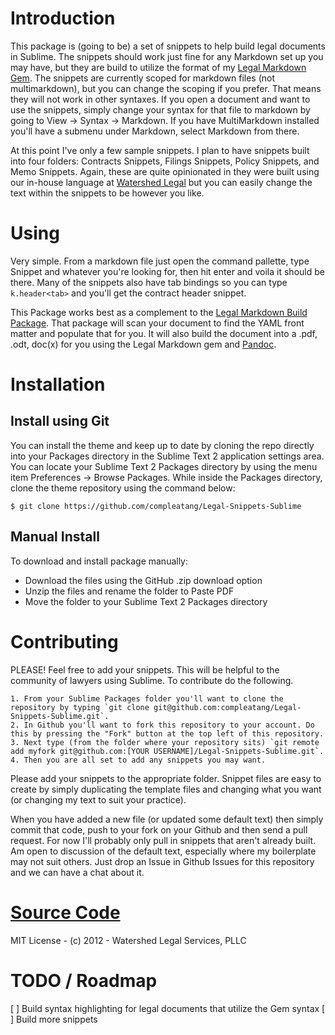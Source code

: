 # Introduction

This package is (going to be) a set of snippets to help build legal documents in Sublime. The snippets should work just fine for any Markdown set up you may have, but they are build to utilize the format of my [Legal Markdown Gem](https://github.com/compleatang/legal-markdown). The snippets are currently scoped for markdown files (not multimarkdown), but you can change the scoping if you prefer. That means they will not work in other syntaxes. If you open a document and want to use the snippets, simply change your syntax for that file to markdown by going to View -> Syntax -> Markdown. If you have MultiMarkdown installed you'll have a submenu under Markdown, select Markdown from there.

At this point I've only a few sample snippets. I plan to have snippets built into four folders: Contracts Snippets, Filings Snippets, Policy Snippets, and Memo Snippets. Again, these are quite opinionated in they were built using our in-house language at [Watershed Legal](http://watershedlegal.com) but you can easily change the text within the snippets to be however you like.

# Using

Very simple. From a markdown file just open the command pallette, type Snippet and whatever you're looking for, then hit enter and voila it should be there. Many of the snippets also have tab bindings so you can type `k.header<tab>` and you'll get the contract header snippet.

This Package works best as a complement to the [Legal Markdown Build Package](https://github.com/compleatang/Legal-Markdown-Sublime). That package will scan your document to find the YAML front matter and populate that for you. It will also build the document into a .pdf, .odt, doc(x) for you using the Legal Markdown gem and [Pandoc](http://johnmacfarlane.net/pandoc/).

# Installation

<!-- ## Install using Sublime Package Control

If you are using Will Bond's excellent Sublime Package Control, you can easily install Paste PDF via the Package Control: Install Package menu item. The Paste PDF package is listed there. See "Package Control" http://wbond.net/sublime_packages/package_control -->

## Install using Git

You can install the theme and keep up to date by cloning the repo directly into your Packages directory in the Sublime Text 2 application settings area. You can locate your Sublime Text 2 Packages directory by using the menu item Preferences -> Browse Packages. While inside the Packages directory, clone the theme repository using the command below:

```
$ git clone https://github.com/compleatang/Legal-Snippets-Sublime
```

## Manual Install

To download and install package manually:

* Download the files using the GitHub .zip download option
* Unzip the files and rename the folder to Paste PDF
* Move the folder to your Sublime Text 2 Packages directory

# Contributing

PLEASE! Feel free to add your snippets. This will be helpful to the community of lawyers using Sublime. To contribute do the following.

    1. From your Sublime Packages folder you'll want to clone the repository by typing `git clone git@github.com:compleatang/Legal-Snippets-Sublime.git`.
    2. In Github you'll want to fork this repository to your account. Do this by pressing the "Fork" button at the top left of this repository.
    3. Next type (from the folder where your repository sits) `git remote add myfork git@github.com:[YOUR USERNAME]/Legal-Snippets-Sublime.git`.
    4. Then you are all set to add any snippets you may want.

Please add your snippets to the appropriate folder. Snippet files are easy to create by simply duplicating the template files and changing what you want (or changing my text to suit your practice).

When you have added a new file (or updated some default text) then simply commit that code, push to your fork on your Github and then send a pull request. For now I'll probably only pull in snippets that aren't already built. Am open to discussion of the default text, especially where my boilerplate may not suit others. Just drop an Issue in Github Issues for this repository and we can have a chat about it.

# [Source Code](https://github.com/compleatang/Legal-Snippets-Sublime)

MIT License - (c) 2012 - Watershed Legal Services, PLLC

# TODO / Roadmap

[ ] Build syntax highlighting for legal documents that utilize the Gem syntax
[ ] Build more snippets
